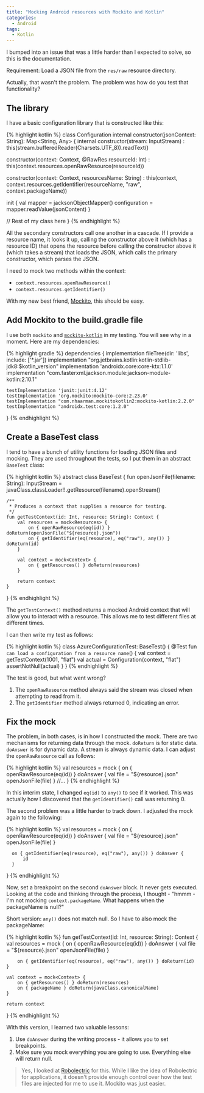 ```yaml
---
title: "Mocking Android resources with Mockito and Kotlin"
categories:
  - Android
tags:
  - Kotlin
---
```


I bumped into an issue that was a little harder than I expected to solve, so this is the documentation.

Requirement: Load a JSON file from the `res/raw` resource directory.

Actually, that wasn't the problem.  The problem was how do you test that functionality?

## The library

I have a basic configuration library that is constructed like this:

{% highlight kotlin %}
class Configuration internal constructor(jsonContext: String): Map<String, Any> {
  internal constructor(stream: InputStream)
    : this(stream.bufferedReader(Charsets.UTF_8)).readText()

  constructor(context: Context, @RawRes resourceId: Int)
    : this(context.resources.openRawResource(resourceId))
  
  constructor(context: Context, resourcesName: String)
    : this(context, context.resources.getIdentifier(resourceName, "raw", context.packageName))

  init {
    val mapper = jacksonObjectMapper()
    configuration = mapper.readValue(jsonContent)
  }

  // Rest of my class here
}
{% endhighlight %}

All the secondary constructors call one another in a cascade.  If I provide a resource name, it looks it up, calling the constructor above it (which has a resource ID) that opens the resource before calling the constructor above it (which takes a stream) that loads the JSON, which calls the primary constructor, which parses the JSON.

I need to mock two methods within the context:

* `context.resources.openRawResource()`
* `context.resources.getIdentifier()`

With my new best friend, [Mockito](https://site.mockito.org/), this should be easy.

## Add Mockito to the build.gradle file

I use both `mockito` and [`mockito-kotlin`](https://github.com/nhaarman/mockito-kotlin) in my testing.  You will see why in a moment.  Here are my dependencies:

{% highlight gradle %}
dependencies {
    implementation fileTree(dir: 'libs', include: ['*.jar'])
    implementation "org.jetbrains.kotlin:kotlin-stdlib-jdk8:$kotlin_version"
    implementation 'androidx.core:core-ktx:1.1.0'
    implementation "com.fasterxml.jackson.module:jackson-module-kotlin:2.10.1"

    testImplementation 'junit:junit:4.12'
    testImplementation 'org.mockito:mockito-core:2.23.0'
    testImplementation "com.nhaarman.mockitokotlin2:mockito-kotlin:2.2.0"
    testImplementation "androidx.test:core:1.2.0"
}
{% endhighlight %}

## Create a BaseTest class

I tend to have a bunch of utility functions for loading JSON files and mocking.  They are used throughout the tests, so I put them in an abstract `BaseTest` class:

{% highlight kotlin %}
abstract class BaseTest {
    fun openJsonFile(filename: String): InputStream
        = javaClass.classLoader!!.getResource(filename).openStream()

    /**
     * Produces a context that supplies a resource for testing.
     */
    fun getTestContext(id: Int, resource: String): Context {
        val resources = mock<Resources> {
            on { openRawResource(eq(id)) } doReturn(openJsonFile("${resource}.json"))
            on { getIdentifier(eq(resource), eq("raw"), any()) } doReturn(id)
        }

        val context = mock<Context> {
            on { getResources() } doReturn(resources)
        }

        return context
    }
}
{% endhighlight %}

The `getTestContext()` method returns a mocked Android context that will allow you to interact with a resource.  This allows me to test different files at different times.

I can then write my test as follows:

{% highlight kotlin %}
class AzureConfigurationTest: BaseTest() {
    @Test
    fun `can load a configuration from a resource name`() {
        val context = getTestContext(1001, "flat")
        val actual = Configuration(context, "flat")
        assertNotNull(actual)
    }
}
{% endhighlight %}

The test is good, but what went wrong?

1. The `openRawResource` method always said the stream was closed when attempting to read from it.
2. The `getIdentifier` method always returned 0, indicating an error.

## Fix the mock

The problem, in both cases, is in how I constructed the mock.  There are two mechanisms for returning data through the mock.  `doReturn` is for static data.  `doAnswer` is for dynamic data.  A stream is always dynamic data.  I can adjust the `openRawResource` call as follows:

{% highlight kotlin %}
  val resources = mock<Resources> {
      on { openRawResource(eq(id)) } doAnswer {
          val file = "${resource}.json"
          openJsonFile(file)
      }
      //...
  }
{% endhighlight %}

In this interim state, I changed `eq(id)` to `any()` to see if it worked.  This was actually how I discovered that the `getIdentifier()` call was returning 0. 

The second problem was a little harder to track down.  I adjusted the mock again to the following:

{% highlight kotlin %}
  val resources = mock<Resources> {
      on { openRawResource(eq(id)) } doAnswer {
          val file = "${resource}.json"
          openJsonFile(file)
      }

      on { getIdentifier(eq(resource), eq("raw"), any()) } doAnswer {
          id
      }
  }
{% endhighlight %}

Now, set a breakpoint on the second `doAnswer` block.  It never gets executed.  Looking at the code and thinking through the process, I thought - "hmmm - I'm not mocking `context.packageName`.  What happens when the packageName is null?"  

Short version: `any()` does not match null.  So I have to also mock the packageName:

{% highlight kotlin %}
fun getTestContext(id: Int, resource: String): Context {
    val resources = mock<Resources> {
        on { openRawResource(eq(id)) } doAnswer {
            val file = "${resource}.json"
            openJsonFile(file)
        }

        on { getIdentifier(eq(resource), eq("raw"), any()) } doReturn(id)
    }

    val context = mock<Context> {
        on { getResources() } doReturn(resources)
        on { packageName } doReturn(javaClass.canonicalName)
    }

    return context
}
{% endhighlight %}

With this version, I learned two valuable lessons:

1. Use `doAnswer` during the writing process - it allows you to set breakpoints.
2. Make sure you mock everything you are going to use.  Everything else will return null.

> Yes, I looked at [Robolectric](http://robolectric.org/) for this.  While I like the idea of Robolectric for applications, it doesn't provide enough control over how the test files are injected for me to use it.  Mockito was just easier.
